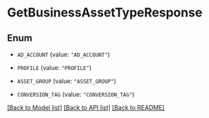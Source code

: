 # GetBusinessAssetTypeResponse

## Enum


* `AD_ACCOUNT` (value: `"AD_ACCOUNT"`)

* `PROFILE` (value: `"PROFILE"`)

* `ASSET_GROUP` (value: `"ASSET_GROUP"`)

* `CONVERSION_TAG` (value: `"CONVERSION_TAG"`)


[[Back to Model list]](../README.md#documentation-for-models) [[Back to API list]](../README.md#documentation-for-api-endpoints) [[Back to README]](../README.md)


